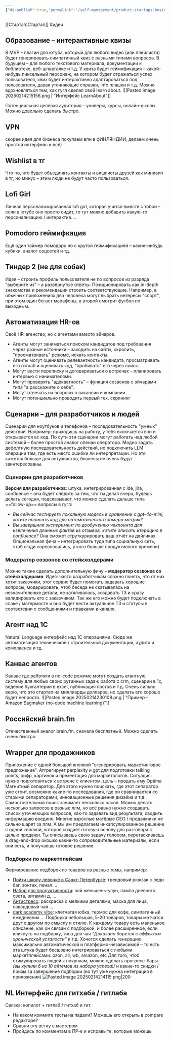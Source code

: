 ```yaml
---
{"dg-publish":true,"permalink":"/self-management/product-startups-business/nashi-idei-startapov/"}
---
```


[[Стартап\|Стартап]] #идеи 
## Образование – интерактивные квизы
В MVP – плагин для ютуба, который для любого видео (или плейлиста) будет генерировать симпатичный квиз с разными типами вопросов.
В будущем – для любого текстового материала, документации к библиотеке, веб-шпаргалке и т.д.
У квиза будет геймификация – какой-нибудь пиксельный персонаж, на котором будет отражаться успех пользователя, квиз будет интерактивно адаптироваться под пользователя, давая уточняющие справки, info плашки и т.д. Можно вдохновляться тем, как гугл сделал свой learn about.
![[Pasted image 20250214215156.png \| "Интерфейс LearnAbout"]]

Потенциальная целевая аудитория – универы, курсы, онлайн-школы. Можно довольно сделать быстро.
## VPN
скорее идея для бизнеса
покупаем впн в фИНЛЯНДИИ, делаем очень простой интерфейс и всё)
## Wishlist в тг
Что-то, что будет объединять контакты и вишлисты друзей как миниапп в тг, но минус – этим люди не будут часто пользоваться.
## Lofi Girl
Личная персонализированная lofi girl, которая учится вместе с тобой – если в ютубе оно просто сидит, то тут можно добавить какую-то персонализацию / интерактив....
## Pomodoro геймифкация
Ещё один таймер помодоро но с крутой геймификацией – какие-нибудь кубики, аналог соцсетей и тд.
## Тиндер 2 (не для собак)
Идея – строить профиль пользователя не по вопросов из разряда "выберите из" – а развёрнутые ответы. Позиционировать как in-depth знакомства и рекомендации строить соответствующие.
Например, в обычных приложениях два человека могут выбрать интересы "спорт", при этом один бегает марафоны, а второй смотрит футбол по выходным.
## Автоматизация HR-ов
Своё HR-агенство, но с агентами вместо эйчаров.  
- Агенты могут заниматься поиском кандидатов под требования через разные источники – заходить на сайты, скролить, "просматривать" резюме, искать контакты.
- Агенты могут оценивать релевантность кандидата, просматривать его гитхаб и оценивать код, "пробивать" его через поиск. 
- Могут вести переписку и договариваться о встречах – планировать интервью с нанимателями.
- Могут проверять "адекватность" – функция созвонов с эйчарами типа "а расскажите о себе".
- Могут отвечать на вопросы о вакансии и компании.
- Могут потенциально проводить первый тех. скрининг
## Сценарии – для разработчиков и людей
Сценарии для ноутбуков и телефонов – последовательность "умных" действий.
Например: приходишь на работу, у тебя включается впн и открывается вс код.
По сути эти сценарии могут работать над любой системой – более простой аналог опенаи оператора. Модно задать дефолтную последовательность действий, но подключить LLM операции там, где есть место ошибки ли интерпретации. Но это кажется больше для энтузиастов, бизнесы не очень будут заинтересованы.
### Сценарии для разработчиков
**Версия для разработчиков**: штука, интегрированная с ide, jira, confluence – она будет следить за тем, что ты делал вчера, будешь делать сегодня, подсказывает, что можно сделать дальше типа ==follow-up== вопросы в гугл: 
- *Вы сейчас тестируете локальную модель в сравнении с gpt-4o-mini, хотите написать код для автоматического замера метрик?*
- *Вы завершили эксперимент по дообучению чекпоинта для извлечения длинных фактов из отзывов, хотите описать итерацию в confluence?*
Она сможет струткурировать ваш отчёт на дейликах.
Опциональная фича – интегрировать туда типа социальную сеть, чтоб люди соревновались, у кого больше продуктивного времени)
### Модератор созвонов со стейкхолдерами
Можно также сделать дополнительную фичу – **модератор созвонов со стейкхолдерами**. Идея: часто разработчикам сложно понять, что от них хотят заказчики, этот сервис будет помогать задавать хорошие вопросы, модерировать, чтоб беседа не скатывалась на незначительные детали, не затягивалась, создавать ТЗ и сразу валидировать его с заказчиком.
Так же его можно будет подключать в слаке / матермосте и оно будет вести актуальное ТЗ и статусы в соответсвии с сообщениями и правками в канале.
## Агент над 1C
Natural Language интерфейс над 1C операциями.
Сюда же автоматизация технической / строительной документации, аудита и комплаенса и тд. 
## Канвас агентов
Канвас где работяги в no-code режиме могут создать агантную систему для любых своих рутинных задач: работа с crm, сценарии в 1c, ведение бухгалтерии в excel, публикация постов и т.д.
Очень сильно верю, что это стартап на миллиарды долларов, но сделать его хорошо будет непросто.
![[Pasted image 20250214230108.png \| "Пример – Amazon Sagmaker (no-code machine learning)"]]
## Российский brain.fm
Отечественный аналог brain.fm, сначала бесплатный. Можно сделать очень быстро.
## Wrapper для продажников
Приложение с одной большой кнопкой "сгенерировать маркетинговое предложение". Аггрегирует perplexity и gpt для подготовки talking points, цифр, картинок и презентация для маркетологов.
Ситуация: нужно подготовиться к встрече с клиентом, цель – продать ему Optima Магнитный сепаратор. Для этого нужно поискать, где этот сепаратор уже стоит, возможно какие-то исследования, где он сравнивается со старыми сепараторами, инновационные решения дизайна и т.д.
Самостоятельный поиск занимает несколько часов. Можно делать несколько запросов в разные ллм, но всё равно нужно создавать список уточняющих вопросов, как-то задавать вид результата, сводить информацию воедино. Многие взрослые матёрые CEO / продажники не сильно шарят за ллм.
А мы им предлагаем инкапсулированное решение с одной кнопкой, которое создаёт готовую основу для разговора с целью продажи.
Ты описываешь свою задачу голосом, перетаскиваешь в drag-and-drop окошко какие-то сопроводительные материалы, если они есть, и получаешь готовое решение.
### Подборки по маркетплейсам
Формирование подборок из товаров на разные темы, например:
- <u>Пойти школу девочке в Санкт-Петербурге</u>: трендовый рюкзак с леди баг, зонтик, пенал ...
- <u>Набор для продуктивности</u>: чай женьшень-улун, лампа дневного света, витамин д, ...
- <u>Антистресс</u>: раскраска с мелкими деталями, маска для лица, лавандовый чай ...
- <u>dark academy vibe</u>: клетчатая юбка, термос для кофе, симпатичный ежедневник ...
Подборка небольшая, 5-20 товаров, товары мэтчатся друг с другом по смыслу и стилю. К каждому товару есть маленькое описание, как он связан с подборкой, и более расширенное, если кликнуть на подборку, типа для чая *"Доказано борется с эффектом хронической усталости"* и т.д.
Хочется сделать генерацию максимально автоматической и платформо-независимой – то есть эта штука будет бесшовно интегрироваться с любыми маркетплейсами: ozon, ali, wb, amazon, etc
Для того, чтоб стимулировать людей к покупкам, можно сделать прогресс-бары *(вы купили 6 из 10 айтемов из набора успеха!)* и какие-то скидки / призы за завершение подборки (но тут уже нужна интеграция в приложения)
![Pasted image 20250214214115.png|200](/img/user/attachments/Pasted%20image%2020250214214115.png)
## NL Интерфейс для гитхаба / гитлаба
Связка: копилот + гитлаб / гитхаб и гит.
- На каком коммите тесты на падали? Можешь его открыть в compare редакторе?
- Сравни эту ветку с мастером.
- Пройдись по комментам в ПР-е и исправь те, которые можешь